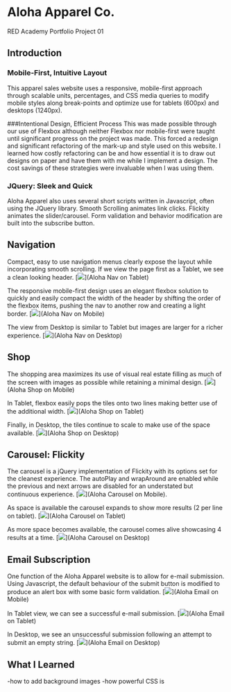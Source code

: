 # Aloha Apparel Co.
RED Academy Portfolio Project 01

## Introduction
### Mobile-First, Intuitive Layout
This apparel sales website uses a responsive, mobile-first approach through scalable units, percentages, and CSS media queries to modify mobile styles along break-points and optimize use for tablets (600px) and desktops (1240px). 

###Intentional Design, Efficient Process
This was made possible through our use of Flexbox although neither Flexbox nor mobile-first were taught until significant progress on the project was made. This forced a redesign and significant refactoring of the mark-up and style used on this website. I learned how costly refactoring can be and how essential it is to draw out designs on paper and have them with me while I implement a design. The cost savings of these strategies were invaluable when I was using them.

### JQuery: Sleek and Quick
Aloha Apparel also uses several short scripts written in Javascript, often using the JQuery library. Smooth Scrolling animates link clicks. Flickity animates the slider/carousel. Form validation and behavior modification are built into the subscribe button. 

## Navigation
Compact, easy to use navigation menus clearly expose the layout while incorporating smooth scrolling. If we view the page first as a Tablet, we see a clean looking header.
[<img src="https://github.com/vasalmon/aloha/blob/master/readme/Aloha%20Tablet%20Nav.jpg">](Aloha Nav on Tablet)

The responsive mobile-first design uses an elegant flexbox solution to quickly and easily compact the width of the header by shifting the order of the flexbox items, pushing the nav to another row and creating a light border.
[<img src="https://github.com/vasalmon/aloha/blob/master/readme/Aloha%20Mobile%20Nav.jpg">](Aloha Nav on Mobile)

The view from Desktop is similar to Tablet but images are larger for a richer experience.
[<img src="https://github.com/vasalmon/aloha/blob/master/readme/Aloha%20Desk%20Nav.jpg">](Aloha Nav on Desktop)

## Shop
The shopping area maximizes its use of visual real estate filling as much of the screen with images as possible while retaining a minimal design.
[<img src="https://github.com/vasalmon/aloha/blob/master/readme/Aloha%20Mobile%20Shop.jpg">](Aloha Shop on Mobile)

In Tablet, flexbox easily pops the tiles onto two lines making better use of the additional width.
[<img src="https://github.com/vasalmon/aloha/blob/master/readme/Aloha%20Tablet%20Shop.jpg">](Aloha Shop on Tablet)

Finally, in Desktop, the tiles continue to scale to make use of the space available.
[<img src="https://github.com/vasalmon/aloha/blob/master/readme/Aloha%20Desk%20Shop.jpg">](Aloha Shop on Desktop)

## Carousel: Flickity
The carousel is a jQuery implementation of Flickity with its options set for the cleanest experience. The autoPlay and wrapAround are enabled while the previous and next arrows are disabled for an understated but continuous experience.
[<img src="https://github.com/vasalmon/aloha/blob/master/readme/Aloha%20Mobile%20Carousel.jpg">](Aloha Carousel on Mobile).

As space is available the carousel expands to show more results (2 per line on tablet).
[<img src="https://github.com/vasalmon/aloha/blob/master/readme/Aloha%20Tablet%20Carousel.jpg">](Aloha Carousel on Tablet)

As more space becomes available, the carousel comes alive showcasing 4 results at a time.
[<img src="https://github.com/vasalmon/aloha/blob/master/readme/Aloha%20Desk%20Carousel.jpg">](Aloha Carousel on Desktop)

## Email Subscription
One function of the Aloha Apparel website is to allow for e-mail submission. Using Javascript, the default behaviour of the submit button is modified to produce an alert box with some basic form validation.
[<img src="https://github.com/vasalmon/aloha/blob/master/readme/Aloha%20Mobile%20Email.jpg">](Aloha Email on Mobile)

In Tablet view, we can see a successful e-mail submission.
[<img src="https://github.com/vasalmon/aloha/blob/master/readme/Aloha%20Tablet%20Email.jpg">](Aloha Email on Tablet)

In Desktop, we see an unsuccessful submission following an attempt to submit an empty string.
[<img src="https://github.com/vasalmon/aloha/blob/master/readme/Aloha%20Desk%20Email.jpg">](Aloha Email on Desktop)





## What I Learned

-how to add background images
-how powerful CSS is